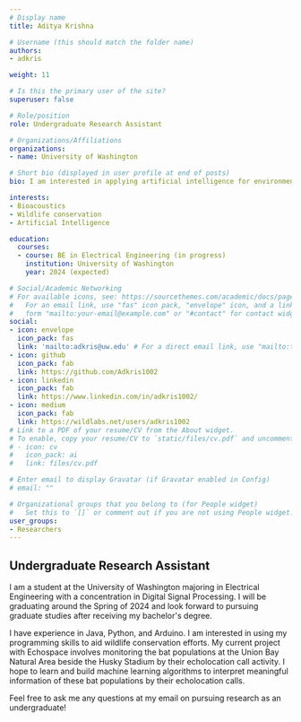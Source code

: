 ```yaml
---
# Display name
title: Aditya Krishna

# Username (this should match the folder name)
authors:
- adkris

weight: 11

# Is this the primary user of the site?
superuser: false

# Role/position
role: Undergraduate Research Assistant

# Organizations/Affiliations
organizations:
- name: University of Washington

# Short bio (displayed in user profile at end of posts)
bio: I am interested in applying artificial intelligence for environmental conservation

interests:
- Bioacoustics
- Wildlife conservation
- Artificial Intelligence 

education:
  courses:
  - course: BE in Electrical Engineering (in progress)
    institution: University of Washington
    year: 2024 (expected)

# Social/Academic Networking
# For available icons, see: https://sourcethemes.com/academic/docs/page-builder/#icons
#   For an email link, use "fas" icon pack, "envelope" icon, and a link in the
#   form "mailto:your-email@example.com" or "#contact" for contact widget.
social:
- icon: envelope
  icon_pack: fas
  link: 'mailto:adkris@uw.edu' # For a direct email link, use "mailto:test@example.org".
- icon: github
  icon_pack: fab
  link: https://github.com/Adkris1002
- icon: linkedin
  icon_pack: fab
  link: https://www.linkedin.com/in/adkris1002/
- icon: medium
  icon_pack: fab
  link: https://wildlabs.net/users/adkris1002
# Link to a PDF of your resume/CV from the About widget.
# To enable, copy your resume/CV to `static/files/cv.pdf` and uncomment the lines below.
# - icon: cv
#   icon_pack: ai
#   link: files/cv.pdf

# Enter email to display Gravatar (if Gravatar enabled in Config)
# email: ""

# Organizational groups that you belong to (for People widget)
#   Set this to `[]` or comment out if you are not using People widget.
user_groups:
- Researchers
---
```


## Undergraduate Research Assistant

I am a student at the University of Washington majoring in Electrical Engineering with a concentration in Digital Signal Processing. I will be graduating around the Spring of 2024 and look forward to pursuing graduate studies after receiving my bachelor's degree. 

I have experience in Java, Python, and Arduino. I am interested in using my programming skills to aid wildlife conservation efforts. My current project with Echospace involves monitoring the bat populations at the Union Bay Natural Area beside the Husky Stadium by their echolocation call activity. I hope to learn and build machine learning algorithms to interpret meaningful information of these bat populations by their echolocation calls.

Feel free to ask me any questions at my email on pursuing research as an undergraduate!




